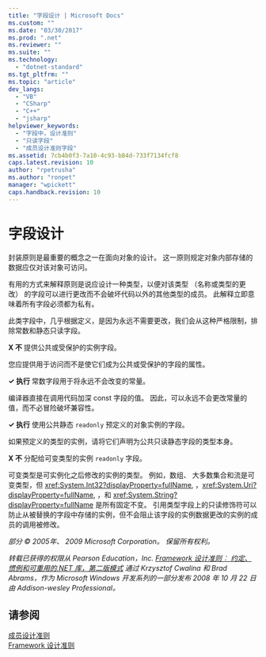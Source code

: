 ```yaml
---
title: "字段设计 | Microsoft Docs"
ms.custom: ""
ms.date: "03/30/2017"
ms.prod: ".net"
ms.reviewer: ""
ms.suite: ""
ms.technology: 
  - "dotnet-standard"
ms.tgt_pltfrm: ""
ms.topic: "article"
dev_langs: 
  - "VB"
  - "CSharp"
  - "C++"
  - "jsharp"
helpviewer_keywords: 
  - "字段中，设计准则"
  - "只读字段"
  - "成员设计准则字段"
ms.assetid: 7cb4b0f3-7a10-4c93-b84d-733f7134fcf8
caps.latest.revision: 10
author: "rpetrusha"
ms.author: "ronpet"
manager: "wpickett"
caps.handback.revision: 10
---
```

# 字段设计
封装原则是最重要的概念之一在面向对象的设计。 这一原则规定对象内部存储的数据应仅对该对象可访问。  
  
 有用的方式来解释原则是说应设计一种类型，以便对该类型 （名称或类型的更改） 的字段可以进行更改而不会破坏代码以外的其他类型的成员。 此解释立即意味着所有字段必须都为私有。  
  
 此类字段中，几乎根据定义，是因为永远不需要更改，我们会从这种严格限制，排除常数和静态只读字段。  
  
 **X 不** 提供公共或受保护的实例字段。  
  
 您应提供用于访问而不是使它们成为公共或受保护的字段的属性。  
  
 **✓ 执行** 常数字段用于将永远不会改变的常量。  
  
 编译器直接在调用代码加深 const 字段的值。 因此，可以永远不会更改常量的值，而不必冒险破坏兼容性。  
  
 **✓ 执行** 使用公共静态 `readonly` 预定义的对象实例的字段。  
  
 如果预定义的类型的实例，请将它们声明为公共只读静态字段的类型本身。  
  
 **X 不** 分配给可变类型的实例 `readonly` 字段。  
  
 可变类型是可实例化之后修改的实例的类型。 例如，数组、 大多数集合和流是可变类型，但 <xref:System.Int32?displayProperty=fullName>, ，<xref:System.Uri?displayProperty=fullName>, ，和 <xref:System.String?displayProperty=fullName> 是所有固定不变。 引用类型字段上的只读修饰符可以防止从被替换的字段中存储的实例，但不会阻止该字段的实例数据更改的实例的成员的调用被修改。  
  
 *部分 © 2005年、 2009 Microsoft Corporation。 保留所有权利。*  
  
 *转载已获得的权限从 Pearson Education，Inc. [Framework 设计准则︰ 约定、 惯例和可重用的.NET 库，第二版模式](http://www.informit.com/store/framework-design-guidelines-conventions-idioms-and-9780321545619) 通过 Krzysztof Cwalina 和 Brad Abrams，作为 Microsoft Windows 开发系列的一部分发布 2008 年 10 月 22 日由 Addison\-wesley Professional。*  
  
## 请参阅  
 [成员设计准则](../../../docs/standard/design-guidelines/member.md)   
 [Framework 设计准则](../../../docs/standard/design-guidelines/index.md)